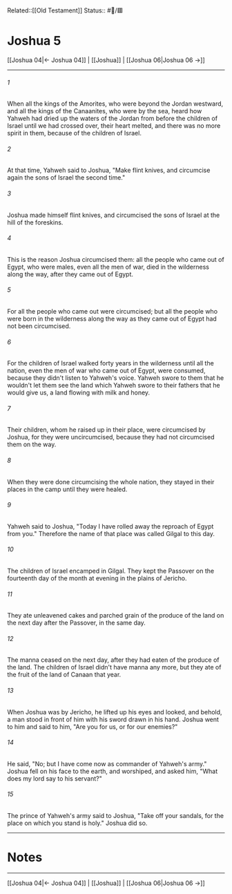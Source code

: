 Related::[[Old Testament]]
Status:: #📖/🟥
# Joshua 5

[[Joshua 04|← Joshua 04]] | [[Joshua]] | [[Joshua 06|Joshua 06 →]]
***



###### 1 
When all the kings of the Amorites, who were beyond the Jordan westward, and all the kings of the Canaanites, who were by the sea, heard how Yahweh had dried up the waters of the Jordan from before the children of Israel until we had crossed over, their heart melted, and there was no more spirit in them, because of the children of Israel. 

###### 2 
At that time, Yahweh said to Joshua, "Make flint knives, and circumcise again the sons of Israel the second time." 

###### 3 
Joshua made himself flint knives, and circumcised the sons of Israel at the hill of the foreskins. 

###### 4 
This is the reason Joshua circumcised them: all the people who came out of Egypt, who were males, even all the men of war, died in the wilderness along the way, after they came out of Egypt. 

###### 5 
For all the people who came out were circumcised; but all the people who were born in the wilderness along the way as they came out of Egypt had not been circumcised. 

###### 6 
For the children of Israel walked forty years in the wilderness until all the nation, even the men of war who came out of Egypt, were consumed, because they didn't listen to Yahweh's voice. Yahweh swore to them that he wouldn't let them see the land which Yahweh swore to their fathers that he would give us, a land flowing with milk and honey. 

###### 7 
Their children, whom he raised up in their place, were circumcised by Joshua, for they were uncircumcised, because they had not circumcised them on the way. 

###### 8 
When they were done circumcising the whole nation, they stayed in their places in the camp until they were healed. 

###### 9 
Yahweh said to Joshua, "Today I have rolled away the reproach of Egypt from you." Therefore the name of that place was called Gilgal to this day. 

###### 10 
The children of Israel encamped in Gilgal. They kept the Passover on the fourteenth day of the month at evening in the plains of Jericho. 

###### 11 
They ate unleavened cakes and parched grain of the produce of the land on the next day after the Passover, in the same day. 

###### 12 
The manna ceased on the next day, after they had eaten of the produce of the land. The children of Israel didn't have manna any more, but they ate of the fruit of the land of Canaan that year. 

###### 13 
When Joshua was by Jericho, he lifted up his eyes and looked, and behold, a man stood in front of him with his sword drawn in his hand. Joshua went to him and said to him, "Are you for us, or for our enemies?" 

###### 14 
He said, "No; but I have come now as commander of Yahweh's army." Joshua fell on his face to the earth, and worshiped, and asked him, "What does my lord say to his servant?" 

###### 15 
The prince of Yahweh's army said to Joshua, "Take off your sandals, for the place on which you stand is holy." Joshua did so.

---
# Notes


***
[[Joshua 04|← Joshua 04]] | [[Joshua]] | [[Joshua 06|Joshua 06 →]]
